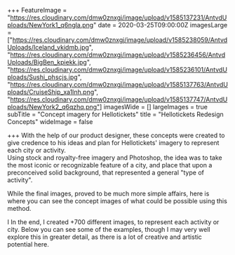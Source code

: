 +++
FeatureImage = "https://res.cloudinary.com/dmw0znxgj/image/upload/v1585137231/AntvdUploads/NewYork1_q6ngla.png"
date = 2020-03-25T09:00:00Z
imagesLarge = ["https://res.cloudinary.com/dmw0znxgj/image/upload/v1585238059/AntvdUploads/Iceland_vkidmb.jpg", "https://res.cloudinary.com/dmw0znxgj/image/upload/v1585236456/AntvdUploads/BigBen_kpiekk.jpg", "https://res.cloudinary.com/dmw0znxgj/image/upload/v1585236101/AntvdUploads/Sushi_phscjs.jpg", "https://res.cloudinary.com/dmw0znxgj/image/upload/v1585137763/AntvdUploads/CruiseShip_xa1lnh.png", "https://res.cloudinary.com/dmw0znxgj/image/upload/v1585137747/AntvdUploads/NewYork2_q6qzhq.png"]
imagesWide = []
largeImages = true
subTitle = "Concept imagery for Hellotickets"
title = "Hellotickets Redesign Concepts"
wideImage = false

+++
With the help of our product designer, these concepts were created to give credence to his ideas and plan for Hellotickets' imagery to represent each city or activity.  
Using stock and royalty-free imagery and Photoshop, the idea was to take the most iconic or recognizable feature of a city, and place that upon a preconceived solid background, that represented a general "type of activity".  
  
While the final images, proved to be much more simple affairs, here is where you can see the concept images of what could be possible using this method.   
  
I In the end, I created +700 different images, to represent each activity or city. Below you can see some of the examples, though I may very well explore this in greater detail, as there is a lot of creative and artistic potential here.